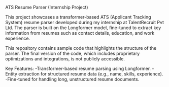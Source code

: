 ATS Resume Parser (Internship Project)

This project showcases a transformer-based ATS (Applicant Tracking System) resume parser developed during my internship at TalentRecruit Pvt Ltd. The parser is built on the Longformer model, fine-tuned to extract key information from resumes such as contact details, education, and work experience.

This repository contains sample code that highlights the structure of the parser. The final version of the code, which includes proprietary optimizations and integrations, is not publicly accessible.

Key Features:
-Transformer-based resume parsing using Longformer.
-Entity extraction for structured resume data (e.g., name, skills, experience).
-Fine-tuned for handling long, unstructured resume documents.